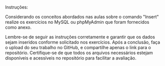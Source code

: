 Instruções:

Considerando os conceitos abordados nas aulas sobre o comando "Insert" realize os exercícios no MySQL ou phpMyAdmin que foram fornecidos como anexo.

Lembre-se de seguir as instruções corretamente e garantir que os dados sejam inseridos conforme solicitado nos exercícios. Após a conclusão, faça o upload do seu trabalho no GitHub, e compartilhe apenas o link para o repositório. Certifique-se de que todos os arquivos necessários estejam disponíveis e acessíveis no repositório para facilitar a avaliação.